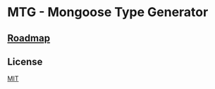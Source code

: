 # MTG - **M**ongoose **T**ype **G**enerator

## [Roadmap](./ROADMAP.md)

## License

[MIT](./LICENSE)
